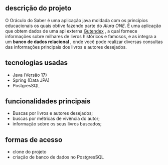 ## descrição do projeto

O Oráculo do Saber é uma aplicação java moldada com os princípios educacionais os quais obtive fazendo parte do _Alura ONE_. É uma aplicação que obtem dados de uma api externa  [Gutendex](https://gutendex.com/) , a qual fornece informações sobre milhares de livros históricos e famosos, e as integra a um **banco de dados relacional** , onde você pode realizar diversas consultas das informações principais dos livros e autores desejados.

## tecnologias usadas 

* Java (Versão 17)
* Spring (Data JPA)
* PostgresSQL 

## funcionalidades principais

* Buscas por livros e autores desejados;
* buscas por métricas de vivência do autor;
* informação sobre os seus livros buscados;

## formas de acesso

* clone do projeto 
* criação de banco de dados no PostgresSQL
